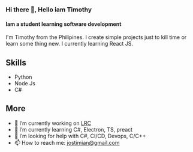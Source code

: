 ### Hi there 👋, Hello iam Timothy
#### Iam a student learning software development

I'm Timothy from the Philipines. I create simple projects just to kill time or learn some thing new. I currently learning React JS.
## Skills
- Python
- Node Js
- C#

## More
- 🔭 I’m currently working on [LRC](https://github.com/jostimian/Laps_Remote)
- 🌱 I’m currently learning C#, Electron, TS, preact
- 🤔 I’m looking for help with C#, CI/CD, Devops, C/C++ 
- 📫 How to reach me: [jostimian@gmail.com](https://mail.google.com/mail/u/0/#inbox?compose=new) 



